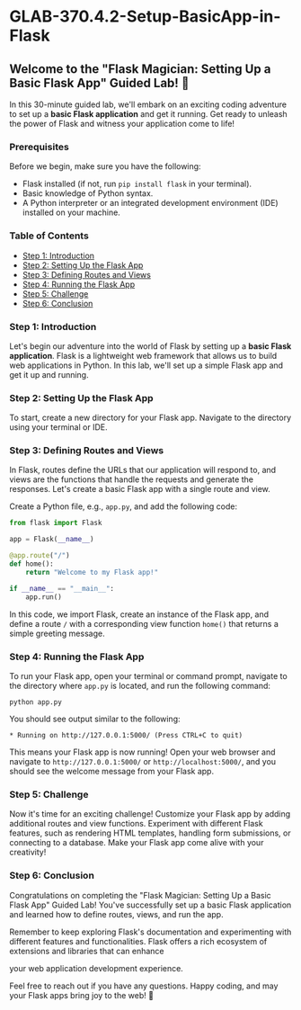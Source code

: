 # GLAB-370.4.2-Setup-BasicApp-in-Flask

## Welcome to the "Flask Magician: Setting Up a Basic Flask App" Guided Lab! 🚀

In this 30-minute guided lab, we'll embark on an exciting coding adventure to set up a **basic Flask application** and get it running. Get ready to unleash the power of Flask and witness your application come to life!

### Prerequisites

Before we begin, make sure you have the following:

- Flask installed (if not, run `pip install flask` in your terminal).
- Basic knowledge of Python syntax.
- A Python interpreter or an integrated development environment (IDE) installed on your machine.

### Table of Contents

- [Step 1: Introduction](#step-1-introduction)
- [Step 2: Setting Up the Flask App](#step-2-setting-up-the-flask-app)
- [Step 3: Defining Routes and Views](#step-3-defining-routes-and-views)
- [Step 4: Running the Flask App](#step-4-running-the-flask-app)
- [Step 5: Challenge](#step-5-challenge)
- [Step 6: Conclusion](#step-6-conclusion)

### Step 1: Introduction

Let's begin our adventure into the world of Flask by setting up a **basic Flask application**. Flask is a lightweight web framework that allows us to build web applications in Python. In this lab, we'll set up a simple Flask app and get it up and running.

### Step 2: Setting Up the Flask App

To start, create a new directory for your Flask app. Navigate to the directory using your terminal or IDE.

### Step 3: Defining Routes and Views

In Flask, routes define the URLs that our application will respond to, and views are the functions that handle the requests and generate the responses. Let's create a basic Flask app with a single route and view.

Create a Python file, e.g., `app.py`, and add the following code:

```python
from flask import Flask

app = Flask(__name__)

@app.route("/")
def home():
    return "Welcome to my Flask app!"

if __name__ == "__main__":
    app.run()
```

In this code, we import Flask, create an instance of the Flask app, and define a route `/` with a corresponding view function `home()` that returns a simple greeting message.

### Step 4: Running the Flask App

To run your Flask app, open your terminal or command prompt, navigate to the directory where `app.py` is located, and run the following command:

```
python app.py
```

You should see output similar to the following:

```
* Running on http://127.0.0.1:5000/ (Press CTRL+C to quit)
```

This means your Flask app is now running! Open your web browser and navigate to `http://127.0.0.1:5000/` or `http://localhost:5000/`, and you should see the welcome message from your Flask app.

### Step 5: Challenge

Now it's time for an exciting challenge! Customize your Flask app by adding additional routes and view functions. Experiment with different Flask features, such as rendering HTML templates, handling form submissions, or connecting to a database. Make your Flask app come alive with your creativity!

### Step 6: Conclusion

Congratulations on completing the "Flask Magician: Setting Up a Basic Flask App" Guided Lab! You've successfully set up a basic Flask application and learned how to define routes, views, and run the app.

Remember to keep exploring Flask's documentation and experimenting with different features and functionalities. Flask offers a rich ecosystem of extensions and libraries that can enhance

 your web application development experience.

Feel free to reach out if you have any questions. Happy coding, and may your Flask apps bring joy to the web! 🎉
